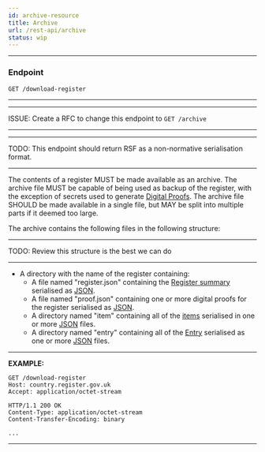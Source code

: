 ```yaml
---
id: archive-resource
title: Archive
url: /rest-api/archive
status: wip
---
```


***
### Endpoint

```
GET /download-register
```
***

***
ISSUE: Create a RFC to change this endpoint to `GET /archive`
***

***
TODO: This endpoint should return RSF as a non-normative serialisation format.
***

The contents of a register MUST be made available as an archive. The archive
file MUST be capable of being used as backup of the register, with the
exception of secrets used to generate [Digital
Proofs](/data-model/audit#digital-proofs). The archive file SHOULD be made
available in a single file, but MAY be split into multiple parts if it deemed
too large.

The archive contains the following files in the following structure:

***
TODO: Review this structure is the best we can do
***

* A directory with the name of the register containing:
  * A file named "register.json" containing the [Register summary](/glossary/summary) serialised as [JSON](/rest-api#json).
  * A file named "proof.json" containing one or more digital proofs for the register serialised as [JSON](/rest-api#json).
  * A directory named "item" containing all of the [items](/glosssary/item) serialised in one or more [JSON](/rest-api#json) files.
  * A directory named "entry" containing all of the [Entry](/glossary/entry) serialised as one or more [JSON](/rest-api#json) files.

***
**EXAMPLE:**

```http
GET /download-register
Host: country.register.gov.uk
Accept: application/octet-stream
```

```http
HTTP/1.1 200 OK
Content-Type: application/octet-stream
Content-Transfer-Encoding: binary

...
```
***
